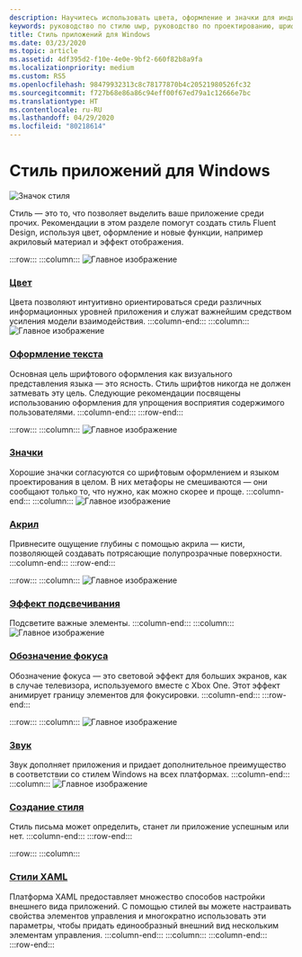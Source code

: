 ```yaml
---
description: Научитесь использовать цвета, оформление и значки для индивидуализации приложения для Windows с помощью руководства по стилю.
keywords: руководство по стилю uwp, руководство по проектированию, шрифтовое оформление, движение, звук, движение, разработка приложений, руководство по стилю windows
title: Стиль приложений для Windows
ms.date: 03/23/2020
ms.topic: article
ms.assetid: 4df395d2-f10e-4e0e-9bf2-660f82b8a9fa
ms.localizationpriority: medium
ms.custom: RS5
ms.openlocfilehash: 98479932313c8c78177870b4c20521980526fc32
ms.sourcegitcommit: f727b68e86a86c94eff00f67ed79a1c12666e7bc
ms.translationtype: HT
ms.contentlocale: ru-RU
ms.lasthandoff: 04/29/2020
ms.locfileid: "80218614"
---
```

# <a name="style-for-windows-apps"></a>Стиль приложений для Windows

![Значок стиля](../images/style-2x.png)

Стиль — это то, что позволяет выделить ваше приложение среди прочих. Рекомендации в этом разделе помогут создать стиль Fluent Design, используя цвет, оформление и новые функции, например акриловый материал и эффект отображения.

:::row:::
    :::column:::
![Главное изображение](images/header-color.svg)
### <a name="color"></a>[Цвет](color.md)
Цвета позволяют интуитивно ориентироваться среди различных информационных уровней приложения и служат важнейшим средством усиления модели взаимодействия.
    :::column-end:::
    :::column:::
![Главное изображение](images/header-typography.svg)
### <a name="typography"></a>[Оформление текста](typography.md)
Основная цель шрифтового оформления как визуального представления языка — это ясность. Стиль шрифтов никогда не должен затмевать эту цель. Следующие рекомендации посвящены использованию оформления для упрощения восприятия содержимого пользователями. 
    :::column-end:::
:::row-end:::

:::row:::
    :::column:::
![Главное изображение](images/header-icons.svg)
### <a name="icons"></a>[Значки](icons.md)
Хорошие значки согласуются со шрифтовым оформлением и языком проектирования в целом. В них метафоры не смешиваются — они сообщают только то, что нужно, как можно скорее и проще.
    :::column-end:::
    :::column:::
![Главное изображение](images/header-acrylic.svg)
### <a name="acrylic"></a>[Акрил](acrylic.md)
Привнесите ощущение глубины с помощью акрила — кисти, позволяющей создавать потрясающие полупрозрачные поверхности.
    :::column-end:::
:::row-end:::

:::row:::
    :::column:::
![Главное изображение](images/header-reveal-highlight.svg)
### <a name="reveal-highlight"></a>[Эффект подсвечивания](reveal.md)
Подсветите важные элементы.
    :::column-end:::
    :::column:::
![Главное изображение](images/header-reveal-focus.svg)
### <a name="reveal-focus"></a>[Обозначение фокуса](reveal-focus.md)
Обозначение фокуса — это световой эффект для больших экранов, как в случае телевизора, используемого вместе с Xbox One. Этот эффект анимирует границу элементов для фокусировки.
    :::column-end:::
:::row-end:::

:::row:::
    :::column:::
![Главное изображение](images/header-sound.svg)
### <a name="sound"></a>[Звук](sound.md)
Звук дополняет приложения и придает дополнительное преимущество в соответствии со стилем Windows на всех платформах.
    :::column-end:::
    :::column:::
![Главное изображение](images/header-writing-style.gif)
### <a name="writing-style"></a>[Создание стиля](writing-style.md)
Стиль письма может определить, станет ли приложение успешным или нет.
    :::column-end:::
:::row-end:::

:::row:::
    :::column:::
### <a name="xaml-styles"></a>[Стили XAML](../controls-and-patterns/xaml-styles.md)
Платформа XAML предоставляет множество способов настройки внешнего вида приложений. С помощью стилей вы можете настраивать свойства элементов управления и многократно использовать эти параметры, чтобы придать единообразный внешний вид нескольким элементам управления.
    :::column-end:::
    :::column:::
    :::column-end:::
:::row-end:::
